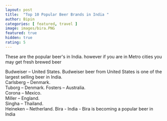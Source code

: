 ```yaml
---
layout: post
title:  "Top 10 Popular Beer Brands in India "
author: Bipin
categories: [ featured, travel ]
image: images/bira.PNG
featured: true
hidden: true
rating: 5
---
```


These are the popular beer's in India. however if you are in Metro cities you may get fresh brewed beer

Budweiser – United States. Budweiser beer from United States is one of the largest selling beer in India.  
Carlsberg – Denmark.  
Tuborg – Denmark. 
Fosters – Australia.  
Corona – Mexico.  
Miller – England.  
Singha – Thailand.  
Heineken – Netherland.
Bira - India - Bira is becoming a popular beer in India